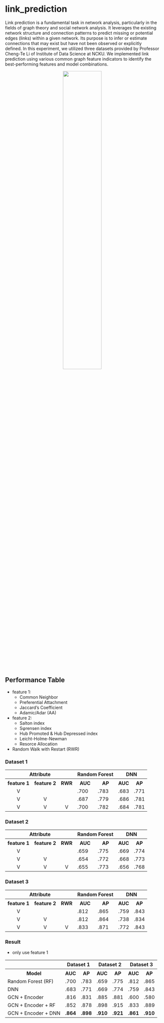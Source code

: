 # link_prediction
Link prediction is a fundamental task in network analysis, particularly in the fields of graph theory and social network analysis. It leverages the existing network structure and connection patterns to predict missing or potential edges (links) within a given network. Its purpose is to infer or estimate connections that may exist but have not been observed or explicitly defined. In this experiment, we utilized three datasets provided by Professor Cheng-Te Li of  Institute of Data Science at NCKU. We implemented link prediction using various common graph feature indicators to identify the best-performing features and model combinations.
<div align="center">
<img src="https://i.imgur.com/Q8PqRSe.png" width="50%" >
</div>

## Performance Table
- feature 1:
    - Common Neighbor
    - Preferential Attachment
    - Jaccard’s Coefficient
    - Adamic/Adar (AA)
- feature 2:
    - Salton index
    - Sφrensen index
    - Hub Promoted & Hub Depressed index
    - Leicht-Holme-Newman
    -  Resorce Allocation
- Random Walk with Restart (RWR)
### Dataset 1
<table>
  <tr>
    <th colspan="3"><CENTER>Attribute</th>
    <th colspan="2"><CENTER>Random Forest</th>
    <th colspan="2"><CENTER>DNN</th>
  </tr>
  <tr>
    <th>feature 1</th>
    <th>feature 2</th>
    <th>RWR</th>
    <th><CENTER>AUC</th><th><CENTER>AP</th>
    <th><CENTER>AUC</th> <th><CENTER>AP</th>
  </tr>
  <tr>
    <td><CENTER> V <td>  <td>  <td> .700 <td> .783 <td> .683 <td> .771
  </tr>
  <tr>
    <td><CENTER> V <td><CENTER> V <td>  <td> .687 <td> .779 <td> .686 <td>  .781
  </tr>
  <tr>
    <td><CENTER> V <td><CENTER> V <td><CENTER> V  <td> .700 <td> .782 <td> .684 <td>  .781
  </tr>
  
 </table>
  
### Dataset 2
<table>
  <tr>
    <th colspan="3"><CENTER>Attribute</th>
    <th colspan="2"><CENTER>Random Forest</th>
    <th colspan="2"><CENTER>DNN</th>
  </tr>
  <tr>
    <th>feature 1</th>
    <th>feature 2</th>
    <th>RWR</th>
    <th><CENTER>AUC</th><th><CENTER>AP</th>
    <th><CENTER>AUC</th> <th><CENTER>AP</th>
  </tr>
  <tr>
    <td><CENTER> V <td>  <td>  <td> .659 <td> .775 <td> .669<td> .774
  </tr>
  <tr>
    <td><CENTER> V <td><CENTER> V <td>  <td> .654 <td> .772<td> .668 <td>  .773
  </tr>
  <tr>
    <td><CENTER> V <td><CENTER> V <td><CENTER> V  <td> .655 <td> .773 <td> .656 <td>  .768
  </tr>
  
 </table>

### Dataset 3
<table>
  <tr>
    <th colspan="3"><CENTER>Attribute</th>
    <th colspan="2"><CENTER>Random Forest</th>
    <th colspan="2"><CENTER>DNN</th>
  </tr>
  <tr>
    <th>feature 1</th>
    <th>feature 2</th>
    <th>RWR</th>
    <th><CENTER>AUC</th><th><CENTER>AP</th>
    <th><CENTER>AUC</th> <th><CENTER>AP</th>
  </tr>
  <tr>
    <td><CENTER> V <td>  <td>  <td> .812 <td> .865 <td> .759 <td> .843
  </tr>
  <tr>
    <td><CENTER> V <td><CENTER> V <td>  <td> .812 <td> .864 <td> .738 <td>  .834
  </tr>
  <tr>
    <td><CENTER> V <td><CENTER> V <td><CENTER> V  <td> .833<td> .871 <td> .772 <td>  .843
  </tr>
  
 </table>

 ### Result
 - only use feature 1
 <table>
  <tr>
    <td>
    <th colspan="2"><CENTER>Dataset 1</th>
    <th colspan="2"><CENTER>Dataset 2</th>
    <th colspan="2"><CENTER>Dataset 3</th>
  </tr>
  <tr>
    <th><CENTER>Model</th>
    <th><CENTER>AUC</th><th><CENTER>AP</th>
    <th><CENTER>AUC</th> <th><CENTER>AP</th>
    <th><CENTER>AUC</th> <th><CENTER>AP</th>
  </tr>
  <tr>
    <td> Random Forest (RF) <td> .700 <td> .783 <td> .659 <td> .775 <td> .812 <td> .865
  </tr>
  <tr>
    <td> DNN <td> .683 <td> .771 <td> .669 <td> .774 <td> .759 <td> .843
  </tr><tr>
    <td> GCN + Encoder <td> .816 <td> .831 <td> .885 <td> .881 <td> .600 <td> .580
  </tr><tr>
    <td> GCN + Encoder + RF <td> .852 <td> .878 <td> .898 <td> .915 <td> .833 <td> .889
  </tr><tr>
    <td> GCN + Encoder + DNN <td> <b>.864</b> <td> <b>.898  <td> <b>.910</b> <td> <b>.921 <td> <b>.861</b> <td> <b>.910</b>
  </tr>
  
 </table>